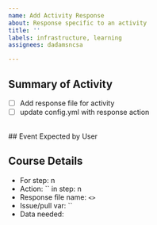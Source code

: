 ```yaml
---
name: Add Activity Response
about: Response specific to an activity
title: ''
labels: infrastructure, learning
assignees: dadamsncsa

---
```


## Summary of Activity

- [ ] Add response file for activity
- [ ] update config.yml with response action
<br>
## Event Expected by User

## Course Details
* For step: n
* Action: `` in step: n
* Response file name: `<>`
* Issue/pull var: ``
* Data needed:
